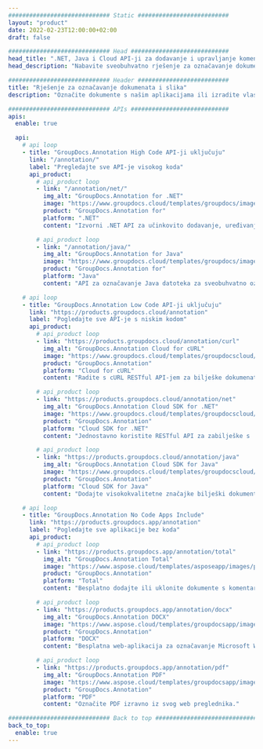 ```yaml
---
############################# Static ##########################
layout: "product"
date: 2022-02-23T12:00:00+02:00
draft: false

############################# Head ############################
head_title: ".NET, Java i Cloud API-ji za dodavanje i upravljanje komentarima dokumenta"
head_description: "Nabavite sveobuhvatno rješenje za označavanje dokumenata za .NET, Java i Cloud aplikacije za označavanje uobičajenih formata dokumenata i slika."

############################# Header ##########################
title: "Rješenje za označavanje dokumenata i slika"
description: "Označite dokumente s našim aplikacijama ili izradite vlastite prilagođene aplikacije za zabilješke na popularnim platformama pomoću lokalnih API-ja ili API-ja u oblaku."

############################# APIs ############################
apis:
  enable: true

  api:
    # api loop
    - title: "GroupDocs.Annotation High Code API-ji uključuju"
      link: "/annotation/"
      label: "Pregledajte sve API-je visokog koda"
      api_product:
        # api_product loop
        - link: "/annotation/net/"
          img_alt: "GroupDocs.Annotation for .NET"
          image: "https://www.groupdocs.cloud/templates/groupdocs/images/product-logos/groupdocs-annotation-net.png"
          product: "GroupDocs.Annotation for"
          platform: ".NET"
          content: "Izvorni .NET API za učinkovito dodavanje, uređivanje ili brisanje komentara iz dokumenata i slika. Podržava rad sa svim popularnim vrstama komentara."

        # api_product loop
        - link: "/annotation/java/"
          img_alt: "GroupDocs.Annotation for Java"
          image: "https://www.groupdocs.cloud/templates/groupdocs/images/product-logos/groupdocs-annotation-java.png"
          product: "GroupDocs.Annotation for"
          platform: "Java"
          content: "API za označavanje Java datoteka za sveobuhvatno označavanje najčešćih formata datoteka dokumenata i slika na bilo kojem operativnom sustavu s instaliranim JDK."

    # api loop
    - title: "GroupDocs.Annotation Low Code API-ji uključuju"
      link: "https://products.groupdocs.cloud/annotation"
      label: "Pogledajte sve API-je s niskim kodom"
      api_product:
        # api_product loop
        - link: "https://products.groupdocs.cloud/annotation/curl"
          img_alt: "GroupDocs.Annotation Cloud for cURL"
          image: "https://www.groupdocs.cloud/templates/groupdocscloud/images/sdk/272x272/groupdocs_annotation-for-curl.png"
          product: "GroupDocs.Annotation"
          platform: "Cloud for cURL"
          content: "Radite s cURL RESTful API-jem za bilješke dokumenata kako biste brzo dodali bilješke u PDF, Word, Excel, PowerPoint, Visio, slike i mnoge druge formate u svojim aplikacijama."

        # api_product loop
        - link: "https://products.groupdocs.cloud/annotation/net"
          img_alt: "GroupDocs.Annotation Cloud SDK for .NET"
          image: "https://www.groupdocs.cloud/templates/groupdocscloud/images/sdk/272x272/groupdocs_annotation-for-net.png"
          product: "GroupDocs.Annotation"
          platform: "Cloud SDK for .NET"
          content: "Jednostavno koristite RESTful API za zabilješke s .NET SDK-om za dodavanje teksta, vodenog žiga, područja, točke i raznih drugih vrsta zabilješki u više od 40 popularnih formata datoteka."

        # api_product loop
        - link: "https://products.groupdocs.cloud/annotation/java"
          img_alt: "GroupDocs.Annotation Cloud SDK for Java"
          image: "https://www.groupdocs.cloud/templates/groupdocscloud/images/sdk/272x272/groupdocs_annotation-for-java.png"
          product: "GroupDocs.Annotation"
          platform: "Cloud SDK for Java"
          content: "Dodajte visokokvalitetne značajke bilješki dokumenta formatima dokumenata i slika s posebno dizajniranim SDK-om za bilješke dokumenata za Javu."

    # api loop
    - title: "GroupDocs.Annotation No Code Apps Include" 
      link: "https://products.groupdocs.app/annotation"
      label: "Pogledajte sve aplikacije bez koda"
      api_product:
        # api_product loop
        - link: "https://products.groupdocs.app/annotation/total"
          img_alt: "GroupDocs.Annotation Total"
          image: "https://www.aspose.cloud/templates/asposeapp/images/products/logo/aspose_annotation-app.png"
          product: "GroupDocs.Annotation"
          platform: "Total"
          content: "Besplatno dodajte ili uklonite dokumente s komentarima online."

        # api_product loop
        - link: "https://products.groupdocs.app/annotation/docx"
          img_alt: "GroupDocs.Annotation DOCX"
          image: "https://www.aspose.cloud/templates/groupdocsapp/images/products/logo/groupdocs_words-app.png"
          product: "GroupDocs.Annotation"
          platform: "DOCX"
          content: "Besplatna web-aplikacija za označavanje Microsoft Word datoteka na mreži s bilo kojeg uređaja."

        # api_product loop
        - link: "https://products.groupdocs.app/annotation/pdf"
          img_alt: "GroupDocs.Annotation PDF"
          image: "https://www.aspose.cloud/templates/groupdocsapp/images/products/logo/groupdocs_pdf-app.png"
          product: "GroupDocs.Annotation"
          platform: "PDF"
          content: "Označite PDF izravno iz svog web preglednika."

############################# Back to top ###############################
back_to_top:
  enable: true
---
```

